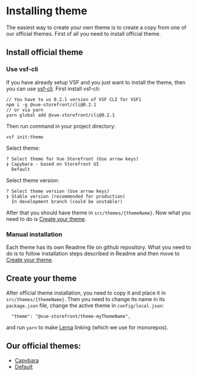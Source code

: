 # Installing theme

The easiest way to create your own theme is to create a copy from one of our official themes. First of all you need to install official theme.

## Install official theme

### Use vsf-cli

If you have already setup VSF and you just want to install the theme, then you can use [vsf-cli](https://www.npmjs.com/package/%40vue-storefront/cli). First install vsf-cli:

```
// You have to us 0.2.1 version of VSF CLI for VSF1
npm i -g @vue-storefront/cli@0.2.1
// or via yarn
yarn global add @vue-storefront/cli@0.2.1
```

Then run command in your project directory:
```
vsf init:theme
```

Select theme:
```
? Select theme for Vue Storefront (Use arrow keys)
❯ Capybara - based on Storefront UI 
  Default 
```

Select theme version:
```
? Select theme version (Use arrow keys)
❯ Stable version (recommended for production) 
  In development branch (could be unstable!) 
```

After that you should have theme in `src/themes/{themeName}`. Now what you need to do is [Create your theme](#create-your-theme).

### Manual installation

Each theme has its own Readme file on github repository. What you need to do is to follow installation steps described in Readme and then move to [Create your theme](#create-your-theme).

## Create your theme

After official theme installation, you need to copy it and place it in `src/themes/{themeName}`. Then you need to change its name in its `package.json` file, change the active theme in `config/local.json`:

```
  "theme": "@vue-storefront/theme-myThemeName",
```

and run `yarn` to make [Lerna](https://github.com/lerna/lerna) linking (which we use for monorepos).

## Our official themes:
- [Capybara](https://github.com/DivanteLtd/vsf-capybara)
- [Default](https://github.com/DivanteLtd/vsf-default)
